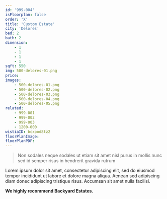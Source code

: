 ```yaml
---
id: '999-004'
isFloorplan: false
order: 'X'
title: 'Custom Estate'
city: 'Delores'
bed: 2
bath: 2
dimension:
    - 1
    - 1
    - 1
    - 1
sqft: 550
img: 500-delores-01.png
price:
images:
    - 500-delores-01.png
    - 500-delores-02.png
    - 500-delores-03.png
    - 500-delores-04.png
    - 500-delores-05.png
related:
    - 999-001
    - 999-002
    - 999-003
    - 1200-000
wistiaID: bcxpod8tz2
floorPlanImage:
floorPlanPDF:
---
```


> Non sodales neque sodales ut etiam sit amet nisl purus in mollis nunc sed id semper risus in hendrerit gravida rutrum

Lorem ipsum dolor sit amet, consectetur adipiscing elit, sed do eiusmod tempor incididunt ut labore et dolore magna aliqua. Aenean sed adipiscing diam donec adipiscing tristique risus. Accumsan sit amet nulla facilisi.

**We highly recommend Backyard Estates.**

